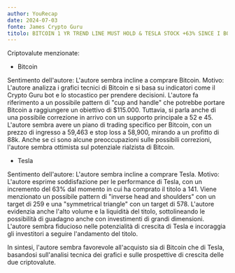 ```yaml
---
author: YouRecap
date: 2024-07-03
fonte: James Crypto Guru
titolo: BITCOIN 1 YR TREND LINE MUST HOLD & TESLA STOCK +63% SINCE I BOUGHT
---
```


Criptovalute menzionate:
- Bitcoin

Sentimento dell'autore: L'autore sembra incline a comprare Bitcoin. Motivo: L'autore analizza i grafici tecnici di Bitcoin e si basa su indicatori come il Crypto Guru bot e lo stocastico per prendere decisioni. L'autore fa riferimento a un possibile pattern di "cup and handle" che potrebbe portare Bitcoin a raggiungere un obiettivo di $115.000. Tuttavia, si parla anche di una possibile correzione in arrivo con un supporto principale a 52 e 45. L'autore sembra avere un piano di trading specifico per Bitcoin, con un prezzo di ingresso a 59,463 e stop loss a 58,900, mirando a un profitto di 88k. Anche se ci sono alcune preoccupazioni sulle possibili correzioni, l'autore sembra ottimista sul potenziale rialzista di Bitcoin.

- Tesla

Sentimento dell'autore: L'autore sembra incline a comprare Tesla. Motivo: L'autore esprime soddisfazione per le performance di Tesla, con un incremento del 63% dal momento in cui ha comprato il titolo a 141. Viene menzionato un possibile pattern di "inverse head and shoulders" con un target di 259 e una "symmetrical triangle" con un target di 578. L'autore evidenzia anche l'alto volume e la liquidità del titolo, sottolineando le possibilità di guadagno anche con investimenti di grandi dimensioni. L'autore sembra fiducioso nelle potenzialità di crescita di Tesla e incoraggia gli investitori a seguire l'andamento del titolo.

In sintesi, l'autore sembra favorevole all'acquisto sia di Bitcoin che di Tesla, basandosi sull'analisi tecnica dei grafici e sulle prospettive di crescita delle due criptovalute.
